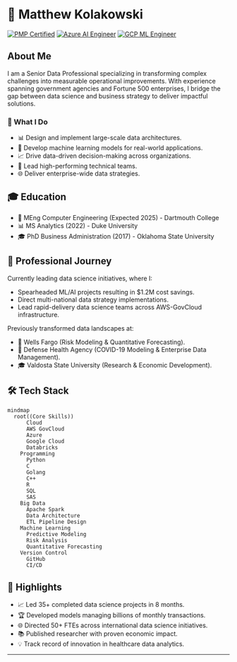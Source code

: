 # 👋 Matthew Kolakowski

[![PMP Certified](https://img.shields.io/badge/PMP-Certified-blue)](https://www.pmi.org/)
[![Azure AI Engineer](https://img.shields.io/badge/Azure-AI%20Engineer-0089D6)](https://learn.microsoft.com/en-us/azure/)
[![GCP ML Engineer](https://img.shields.io/badge/Google%20Cloud-ML%20Engineer-4285F4)](https://cloud.google.com/)

## About Me

I am a Senior Data Professional specializing in transforming complex challenges into measurable operational improvements. With experience spanning government agencies and Fortune 500 enterprises, I bridge the gap between data science and business strategy to deliver impactful solutions.

### 🎯 What I Do

- 📊 Design and implement large-scale data architectures.
- 🤖 Develop machine learning models for real-world applications.
- 📈 Drive data-driven decision-making across organizations.
- 👥 Lead high-performing technical teams.
- 🌐 Deliver enterprise-wide data strategies.

## 🎓 Education

- 🔭 MEng Computer Engineering (Expected 2025) - Dartmouth College
- 📊 MS Analytics (2022) - Duke University
- 🎓 PhD Business Administration (2017) - Oklahoma State University

## 💼 Professional Journey

Currently leading data science initiatives, where I:
- Spearheaded ML/AI projects resulting in $1.2M cost savings.
- Direct multi-national data strategy implementations.
- Lead rapid-delivery data science teams across AWS-GovCloud infrastructure.

Previously transformed data landscapes at:
- 🏦 Wells Fargo (Risk Modeling & Quantitative Forecasting).
- 🏥 Defense Health Agency (COVID-19 Modeling & Enterprise Data Management).
- 🎓 Valdosta State University (Research & Economic Development).

## 🛠️ Tech Stack

```mermaid
mindmap
  root((Core Skills))
      Cloud
      AWS GovCloud
      Azure
      Google Cloud
      Databricks
    Programming
      Python
      C
      Golang
      C++
      R
      SQL
      SAS
    Big Data
      Apache Spark
      Data Architecture
      ETL Pipeline Design
    Machine Learning
      Predictive Modeling
      Risk Analysis
      Quantitative Forecasting
    Version Control
      GitHub
      CI/CD
```

## 🌟 Highlights

- 📈 Led 35+ completed data science projects in 8 months.
- 🏆 Developed models managing billions of monthly transactions.
- 🌐 Directed 50+ FTEs across international data science initiatives.
- 📚 Published researcher with proven economic impact.
- 💡 Track record of innovation in healthcare data analytics.
---
